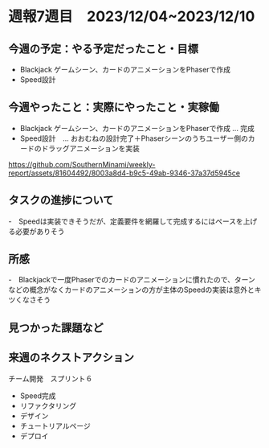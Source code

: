 # 週報7週目　2023/12/04~2023/12/10


## 今週の予定：やる予定だったこと・目標
- Blackjack ゲームシーン、カードのアニメーションをPhaserで作成
- Speed設計

## 今週やったこと：実際にやったこと・実稼働
- Blackjack ゲームシーン、カードのアニメーションをPhaserで作成 ... 完成
- Speed設計　... おおむねの設計完了＋Phaserシーンのうちユーザー側のカードのドラッグアニメーションを実装


https://github.com/SouthernMinami/weekly-report/assets/81604492/8003a8d4-b9c5-49ab-9346-37a37d5945ce



## タスクの進捗について
-　Speedは実装できそうだが、定義要件を網羅して完成するにはペースを上げる必要がありそう

## 所感
-　Blackjackで一度Phaserでのカードのアニメーションに慣れたので、ターンなどの概念がなくカードのアニメーションの方が主体のSpeedの実装は意外とキツくなさそう

## 見つかった課題など

## 来週のネクストアクション
チーム開発　スプリント６
<br/>
- Speed完成
- リファクタリング
- デザイン
- チュートリアルページ
- デプロイ
